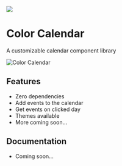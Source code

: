 [![](https://data.jsdelivr.com/v1/package/npm/color-calendar/badge)](https://www.jsdelivr.com/package/npm/color-calendar)

# Color Calendar
A customizable calendar component library 

![Color Calendar](https://i.ibb.co/rbM24hj/image.png)

## Features
- Zero dependencies
- Add events to the calendar
- Get events on clicked day
- Themes available
- More coming soon...

## Documentation
- Coming soon...
